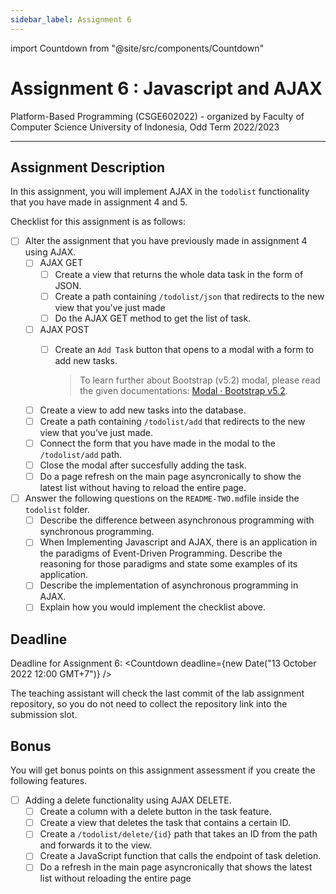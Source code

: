 ```yaml
---
sidebar_label: Assignment 6
---
```


import Countdown from "@site/src/components/Countdown"

# Assignment 6 : Javascript and AJAX

Platform-Based Programming (CSGE602022) - organized by Faculty of Computer Science
University of Indonesia, Odd Term 2022/2023

---

## Assignment Description

In this assignment, you will implement AJAX in the `todolist` functionality that you have made in assignment 4 and 5.

Checklist for this assignment is as follows:

- [ ] Alter the assignment that you have previously made in assignment 4 using AJAX.
  - [ ] AJAX GET
    - [ ] Create a view that returns the whole data task in the form of JSON.
    - [ ] Create a path containing `/todolist/json` that redirects to the new view that you've just made
    - [ ] Do the AJAX GET method to get the list of task.
  - [ ] AJAX POST
    - [ ] Create an `Add Task` button that opens to a modal with a form to add new tasks.

      > To learn further about Bootstrap (v5.2) modal, please read the given documentations: [Modal · Bootstrap v5.2](https://getbootstrap.com/docs/5.2/components/modal/).

  - [ ] Create a view to add new tasks into the database.
  - [ ] Create a path containing `/todolist/add` that redirects to the new view that you've just made.
  - [ ] Connect the form that you have made in the modal to the `/todolist/add` path.
  - [ ] Close the modal after succesfully adding the task.
  - [ ] Do a page refresh on the main page asyncronically to show the latest list without having to reload the entire page.
- [ ] Answer the following questions on the `README-TWO.md`file inside the `todolist` folder.
  - [ ] Describe the difference between asynchronous programming with synchronous programming.
  - [ ] When Implementing Javascript and AJAX, there is an application in the paradigms of Event-Driven Programming. Describe the reasoning for those paradigms and state some examples of its application.
  - [ ] Describe the implementation of asynchronous programming in AJAX.
  - [ ] Explain how you would implement the checklist above.

## Deadline

Deadline for Assignment 6: <Countdown deadline={new Date("13 October 2022 12:00 GMT+7")} />

The teaching assistant will check the last commit of the lab assignment repository, so you do not need to collect the repository link into the submission slot.

## Bonus

You will get bonus points on this assignment assessment if you create the following features.

- [ ] Adding a delete functionality using AJAX DELETE.
  - [ ] Create a column with a delete button in the task feature.
  - [ ] Create a view that deletes the task that contains a certain ID.
  - [ ] Create a `/todolist/delete/{id}` path that takes an ID from the path and forwards it to the view.
  - [ ] Create a JavaScript function that calls the endpoint of task deletion.
  - [ ] Do a refresh in the main page asyncronically that shows the latest list without reloading the entire page

